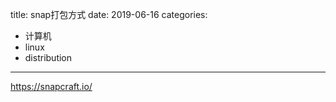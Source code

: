 title: snap打包方式
date: 2019-06-16
categories:
- 计算机
- linux
- distribution




---



<https://snapcraft.io/>

